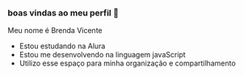 ### boas vindas ao meu perfil 💙

Meu nome é Brenda Vicente

- Estou estudando na Alura
- Estou me desenvolvendo na linguagem javaScript
- Utilizo esse espaço para minha organização e compartilhamento 
